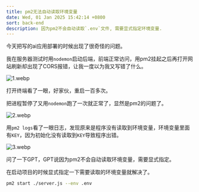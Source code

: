 ```yaml
---
title: pm2无法自动读取环境变量
date: Wed, 01 Jan 2025 15:42:14 +0800
sort: back-end
description: 因为pm2不会自动读取`.env`文件, 需要显式指定环境变量.
---
```


今天把写的ai应用部署的时候出现了很奇怪的问题。

我在服务器测试时用`nodemon`启动后端，前端正常访问，用pm2挂起之后再打开网站刷新却出现了CORS报错，让我一度以为我又写错了什么。

![1.webp](https://image.s22y.moe/image/pm2_env/1.webp)

打开终端看了一眼，好家伙，重启一百多次。

把进程暂停了又用`nodemon`跑了一次就正常了，显然是pm2的问题了。

![2.webp](https://image.s22y.moe/image/pm2_env/2.webp)

用`pm2 logs`看了一眼日志，发现原来是程序没有读取到环境变量，环境变量里面有`KEY`，因为初始化没有读取到`KEY`导致程序出错。

![3.webp](https://image.s22y.moe/image/pm2_env/3.webp)

问了一下GPT，GPT说因为pm2不会自动读取环境变量，需要显式指定。

在启动项目的时候显式指定一下需要读取的环境变量就解决了。

```bash
pm2 start ./server.js --env .env
```
